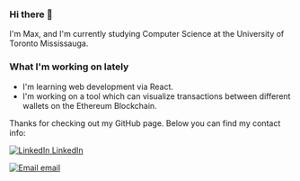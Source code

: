 ### Hi there 👋

I'm Max, and I'm currently studying Computer Science at the University of Toronto Mississauga.

### What I'm working on lately
- I'm learning web development via React.
- I'm working on a tool which can visualize transactions between different wallets on the Ethereum Blockchain.

Thanks for checking out my GitHub page. Below you can find my contact info:

[![LinkedIn](https://img.icons8.com/fluent/24/000000/linkedin.png) LinkedIn][linkedin]

[![Email](https://img.icons8.com/ultraviolet/24/000000/email-open--v1.png) email][email]

[linkedin]: https://www.linkedin.com/in/maxwellbz/
[email]: mailto:maxwell.borgeszulauf@mail.utoronto.ca
